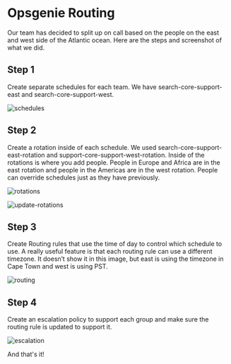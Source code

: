 # Opsgenie Routing

Our team has decided to split up on call based on the people on the east and west side of the Atlantic ocean. Here are the steps and screenshot of what we did.

## Step 1

Create separate schedules for each team. We have search-core-support-east and search-core-support-west.

![schedules](https://user-images.githubusercontent.com/3095053/179857501-71987f39-bcc0-42d4-9c6f-7659f1896999.png)

## Step 2

Create a rotation inside of each schedule. We used search-core-support-east-rotation and support-core-support-west-rotation. Inside of the rotations is where you add people. People in Europe and Africa are in the east rotation and people in the Americas are in the west rotation. People can override schedules just as they have previously.

![rotations](https://user-images.githubusercontent.com/3095053/179857537-cb799f4e-1c4d-4fa2-bd8f-417b0edab7d9.png)

![update-rotations](https://user-images.githubusercontent.com/3095053/179857574-724ce4e0-8411-4fe1-ad3b-c2b962775af5.png)

## Step 3

Create Routing rules that use the time of day to control which schedule to use. A really useful feature is that each routing rule can use a different timezone. It doesn’t show it in this image, but east is using the timezone in Cape Town and west is using PST.

![routing](https://user-images.githubusercontent.com/3095053/179857618-79eaaaf6-23a9-41a7-a5c9-a27c98d92085.png)

## Step 4

Create an escalation policy to support each group and make sure the routing rule is updated to support it.

![escalation](https://user-images.githubusercontent.com/3095053/179857653-326ffc44-f425-4e86-9c1f-9e39d410977b.png)

And that's it!
